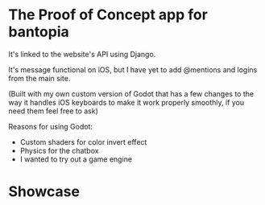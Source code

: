 # The Proof of Concept app for bantopia

It's linked to the website's API using Django.

It's message functional on iOS, but I have yet to add @mentions and logins from the main site.

(Built with my own custom version of Godot that has a few changes to the way it handles iOS keyboards to make it work properly smoothly, if you need them feel free to ask)

Reasons for using Godot:
- Custom shaders for color invert effect
- Physics for the chatbox
- I wanted to try out a game engine

# Showcase

